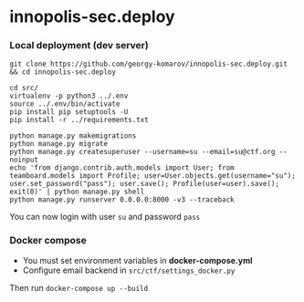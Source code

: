 # innopolis-sec.deploy
### Local deployment (dev server)
```
git clone https://github.com/georgy-komarov/innopolis-sec.deploy.git && cd innopolis-sec.deploy

cd src/
virtualenv -p python3 ../.env
source ../.env/bin/activate
pip install pip setuptools -U
pip install -r ../requirements.txt

python manage.py makemigrations
python manage.py migrate
python manage.py createsuperuser --username=su --email=su@ctf.org --noinput
echo 'from django.contrib.auth.models import User; from teamboard.models import Profile; user=User.objects.get(username="su"); user.set_password("pass"); user.save(); Profile(user=user).save(); exit(0)' | python manage.py shell
python manage.py runserver 0.0.0.0:8000 -v3 --traceback
```
You can now login with user `su` and password `pass`

### Docker compose
* You must set environment variables in **docker-compose.yml**
* Configure email backend in `src/ctf/settings_docker.py`

Then run `docker-compose up --build`
